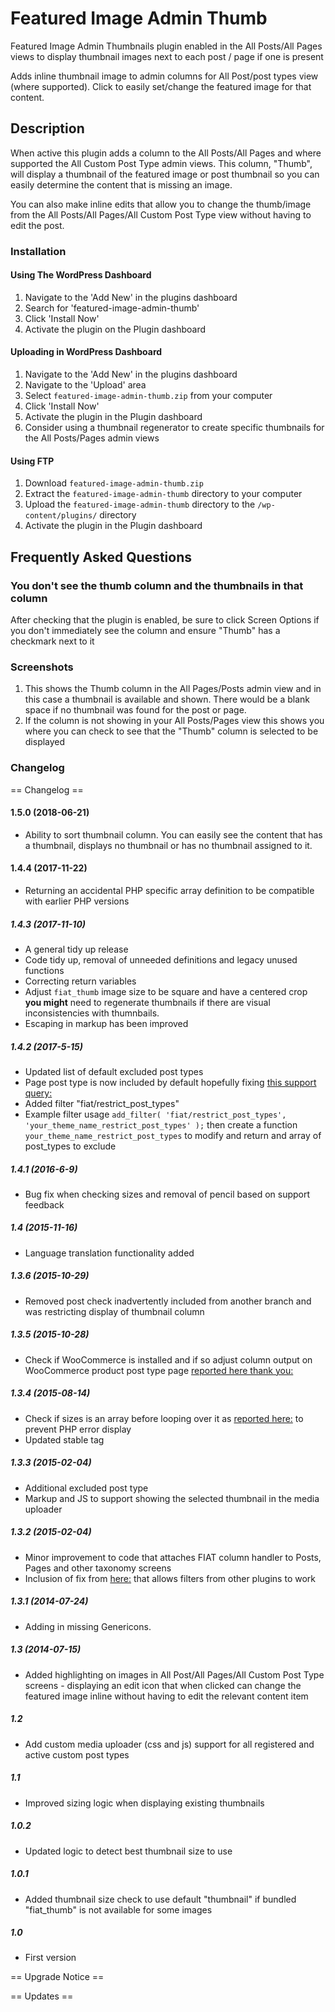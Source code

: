 # Featured Image Admin Thumb

Featured Image Admin Thumbnails plugin enabled in the All Posts/All Pages views
to display thumbnail images next to each post / page if one is present

Adds inline thumbnail image to admin columns for All Post/post types view (where supported). Click to easily set/change the featured image for that content.

## Description

When active this plugin adds a column to the All Posts/All Pages and where supported the All Custom Post Type admin views. This column, "Thumb", will display a thumbnail of the featured image
 or post thumbnail so you can easily determine the content that is missing an image.

You can also make inline edits that allow you to change the thumb/image from the All Posts/All Pages/All Custom Post Type view without having to edit the post.

### Installation

#### Using The WordPress Dashboard

1. Navigate to the 'Add New' in the plugins dashboard
2. Search for 'featured-image-admin-thumb'
3. Click 'Install Now'
4. Activate the plugin on the Plugin dashboard

#### Uploading in WordPress Dashboard

1. Navigate to the 'Add New' in the plugins dashboard
2. Navigate to the 'Upload' area
3. Select `featured-image-admin-thumb.zip` from your computer
4. Click 'Install Now'
5. Activate the plugin in the Plugin dashboard
6. Consider using a thumbnail regenerator to create specific thumbnails for the All Posts/Pages admin views

#### Using FTP

1. Download `featured-image-admin-thumb.zip`
2. Extract the `featured-image-admin-thumb` directory to your computer
3. Upload the `featured-image-admin-thumb` directory to the `/wp-content/plugins/` directory
4. Activate the plugin in the Plugin dashboard


## Frequently Asked Questions

### You don't see the thumb column and the thumbnails in that column

After checking that the plugin is enabled, be sure to click Screen Options if you don't immediately see the column and ensure "Thumb" has a checkmark next to it

### Screenshots

1. This shows the Thumb column in the All Pages/Posts admin view and in this case a thumbnail is available and shown. There would be a blank space if no thumbnail was found for the post or page.
2. If the column is not showing in your All Posts/Pages view this shows you where you can check to see that the "Thumb" column is selected to be displayed

### Changelog
== Changelog ==

#### 1.5.0 (2018-06-21) ####
* Ability to sort thumbnail column. You can easily see the content that has a thumbnail, displays no thumbnail or has no thumbnail assigned to it.

#### 1.4.4 (2017-11-22) ####
* Returning an accidental PHP specific array definition to be compatible with earlier PHP versions

##### 1.4.3 (2017-11-10) #####
* A general tidy up release
* Code tidy up, removal of unneeded definitions and legacy unused functions
* Correcting return variables
* Adjust `fiat_thumb` image size to be square and have a centered crop
**you might** need to regenerate thumbnails if there are visual inconsistencies with thumnbails.
* Escaping in markup has been improved

##### 1.4.2 (2017-5-15) #####
* Updated list of default excluded post types
* Page post type is now included by default hopefully fixing [this support query:](https://wordpress.org/support/topic/4-7-changed-the-flow-odd-use/)
* Added filter "fiat/restrict_post_types"
* Example filter usage `add_filter( 'fiat/restrict_post_types', 'your_theme_name_restrict_post_types' );` then create a function `your_theme_name_restrict_post_types` to modify and return and array of post_types to exclude

##### 1.4.1 (2016-6-9) #####
* Bug fix when checking sizes and removal of pencil based on support feedback

##### 1.4 (2015-11-16) #####
* Language translation functionality added 

##### 1.3.6 (2015-10-29) #####
* Removed post check inadvertently included from another branch and was restricting display of thumbnail column

##### 1.3.5 (2015-10-28) #####
* Check if WooCommerce is installed and if so adjust column output on WooCommerce product post type page [reported here thank you:](https://wordpress.org/support/topic/conflict-with-woocommerce-25)

##### 1.3.4 (2015-08-14) #####
* Check if sizes is an array before looping over it as [reported here:](https://wordpress.org/support/topic/how-to-cure-sql-corruption) to prevent PHP error display
* Updated stable tag

##### 1.3.3 (2015-02-04) #####
* Additional excluded post type
* Markup and JS to support showing the selected thumbnail in the media uploader

##### 1.3.2 (2015-02-04) #####
* Minor improvement to code that attaches FIAT column handler to Posts, Pages and other taxonomy screens
* Inclusion of fix from [here:](https://wordpress.org/support/topic/would-like-to-see-media-category-sort) that allows filters from other plugins to work

##### 1.3.1 (2014-07-24) #####
* Adding in missing Genericons.

##### 1.3 (2014-07-15) #####
* Added highlighting on images in All Post/All Pages/All Custom Post Type screens - displaying an edit icon that when clicked can change the featured image inline without having to edit the relevant content item

##### 1.2 #####
* Add custom media uploader (css and js) support for all registered and active custom post types

##### 1.1 #####
* Improved sizing logic when displaying existing thumbnails

##### 1.0.2 #####
* Updated logic to detect best thumbnail size to use

##### 1.0.1 #####
* Added thumbnail size check to use default "thumbnail" if bundled "fiat_thumb" is not available for some images

##### 1.0 #####
* First version

== Upgrade Notice ==

== Updates ==
